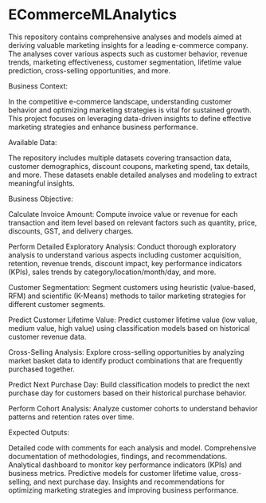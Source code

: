 # ECommerceMLAnalytics

This repository contains comprehensive analyses and models aimed at deriving valuable marketing insights for a leading e-commerce company. The analyses cover various aspects such as customer behavior, revenue trends, marketing effectiveness, customer segmentation, lifetime value prediction, cross-selling opportunities, and more.

Business Context:

In the competitive e-commerce landscape, understanding customer behavior and optimizing marketing strategies is vital for sustained growth. This project focuses on leveraging data-driven insights to define effective marketing strategies and enhance business performance.

Available Data:

The repository includes multiple datasets covering transaction data, customer demographics, discount coupons, marketing spend, tax details, and more. These datasets enable detailed analyses and modeling to extract meaningful insights.

Business Objective:

Calculate Invoice Amount: Compute invoice value or revenue for each transaction and item level based on relevant factors such as quantity, price, discounts, GST, and delivery charges.

Perform Detailed Exploratory Analysis: Conduct thorough exploratory analysis to understand various aspects including customer acquisition, retention, revenue trends, discount impact, key performance indicators (KPIs), sales trends by category/location/month/day, and more.

Customer Segmentation: Segment customers using heuristic (value-based, RFM) and scientific (K-Means) methods to tailor marketing strategies for different customer segments.

Predict Customer Lifetime Value: Predict customer lifetime value (low value, medium value, high value) using classification models based on historical customer revenue data.

Cross-Selling Analysis: Explore cross-selling opportunities by analyzing market basket data to identify product combinations that are frequently purchased together.

Predict Next Purchase Day: Build classification models to predict the next purchase day for customers based on their historical purchase behavior.

Perform Cohort Analysis: Analyze customer cohorts to understand behavior patterns and retention rates over time.

Expected Outputs:

Detailed code with comments for each analysis and model.
Comprehensive documentation of methodologies, findings, and recommendations.
Analytical dashboard to monitor key performance indicators (KPIs) and business metrics.
Predictive models for customer lifetime value, cross-selling, and next purchase day.
Insights and recommendations for optimizing marketing strategies and improving business performance.
